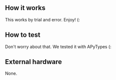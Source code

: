 <!---

This file is used to generate your project datasheet. Please fill in the information below and delete any unused
sections.

You can also include images in this folder and reference them in the markdown. Each image must be less than
512 kb in size, and the combined size of all images must be less than 1 MB.
-->

## How it works

This works by trial and error. Enjoy! (:

## How to test

Don't worry about that. We tested it with APyTypes (:

## External hardware

None.
